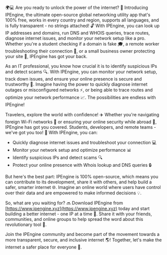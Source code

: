 🌍💻 Are you ready to unlock the power of the internet? 🚀 Introducing IPEngine, the ultimate open-source global networking utility app that's 100% free, works in every country and region, supports all languages, and is fully transparent - no strings attached! 🔓 With IPEngine, you can look up IP addresses and domains, run DNS and WHOIS queries, trace routes, diagnose internet issues, and monitor your network setup like a pro. Whether you're a student checking if a domain is fake 🎓, a remote worker troubleshooting their connection 💼, or a small business owner protecting your site 🏢, IPEngine has got your back.

As an IT professional, you know how crucial it is to identify suspicious IPs and detect scams 🔍. With IPEngine, you can monitor your network setup, track down issues, and ensure your online presence is secure and trustworthy 💪. Imagine having the power to quickly diagnose internet outages or misconfigured networks ⚡️, or being able to trace routes and optimize your network performance 📈. The possibilities are endless with IPEngine!

Travelers, explore the world with confidence! ✈️ Whether you're navigating foreign Wi-Fi networks 📱 or ensuring your online security while abroad 🛫️, IPEngine has got you covered. Students, developers, and remote teams - we've got you too! 🎯 With IPEngine, you can:

* Quickly diagnose internet issues and troubleshoot your connection 💻
* Monitor your network setup and optimize performance 📊
* Identify suspicious IPs and detect scams 🔍
* Protect your online presence with Whois lookup and DNS queries 🔒

But here's the best part: IPEngine is 100% open-source, which means you can contribute to its development, share it with others, and help build a safer, smarter internet 🌐. Imagine an online world where users have control over their data and are empowered to make informed decisions 💡.

So, what are you waiting for? 🔜 Download IPEngine from [https://www.ipengine.xyz](https://www.ipengine.xyz) today and start building a better internet - one IP at a time 🌈. Share it with your friends, communities, and online groups to help spread the word about this revolutionary tool 💬.

Join the IPEngine community and become part of the movement towards a more transparent, secure, and inclusive internet 🌎! Together, let's make the internet a safer place for everyone 🚀.
